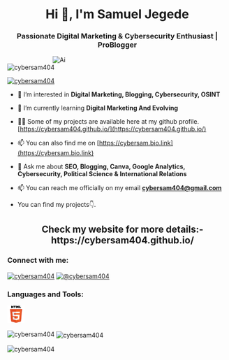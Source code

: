 <h1 align="center">Hi 👋, I'm Samuel Jegede</h1>
<h3 align="center">Passionate Digital Marketing & Cybersecurity Enthusiast | ProBlogger</h3>
<img align="right" alt="Ai" width="400" src="https://media.tenor.com/sZVtHiyzZIsAAAAC/ai-cyborg.gif">

<p align="left"> <img src="https://komarev.com/ghpvc/?username=cybersam404&label=Profile%20views&color=0e75b6&style=flat" alt="cybersam404" /> </p>

<p align="left"> <a href="https://twitter.com/cybersam404" target="blank"><img src="https://img.shields.io/twitter/follow/cybersam404?logo=twitter&style=for-the-badge" alt="cybersam404" /></a> </p>

- 🔭 I’m interested in **Digital Marketing, Blogging, Cybersecurity, OSINT**

- 🌱 I’m currently learning **Digital Marketing And Evolving**

- 👨‍💻 Some of my projects are available here at my github profile. [https://cybersam404.github.io/](https://cybersam404.github.io/)

- 📫 You can also find me on [https://cybersam.bio.link](https://cybersam.bio.link)

- 💬 Ask me about **SEO, Blogging, Canva, Google Analytics, Cybersecurity, Political Science & International Relations**

- 📫 You can reach me officially on my email **cybersam404@gmail.com**

- You can find my projects👇. 


  <h2 align="center">Check my website for more details:- https://cybersam404.github.io/</h2>



<h3 align="left">Connect with me:</h3>
<p align="left">
<a href="https://twitter.com/cybersam404" target="blank"><img align="center" src="https://raw.githubusercontent.com/rahuldkjain/github-profile-readme-generator/master/src/images/icons/Social/twitter.svg" alt="cybersam404" height="30" width="40" /></a>
<a href="https://medium.com/@cybersam404" target="blank"><img align="center" src="https://raw.githubusercontent.com/rahuldkjain/github-profile-readme-generator/master/src/images/icons/Social/medium.svg" alt="@cybersam404" height="30" width="40" /></a>
</p>

<h3 align="left">Languages and Tools:</h3>
<p align="left"> <a href="https://www.w3.org/html/" target="_blank" rel="noreferrer"> <img src="https://raw.githubusercontent.com/devicons/devicon/master/icons/html5/html5-original-wordmark.svg" alt="html5" width="40" height="40"/> </a> </p>

<p><img align="left" src="https://github-readme-stats.vercel.app/api/top-langs?username=cybersam404&show_icons=true&locale=en&layout=compact" alt="cybersam404" /></p>

<p>&nbsp;<img align="center" src="https://github-readme-stats.vercel.app/api?username=cybersam404&show_icons=true&locale=en" alt="cybersam404" /></p>

<p><img align="center" src="https://github-readme-streak-stats.herokuapp.com/?user=cybersam404&" alt="cybersam404" /></p>
